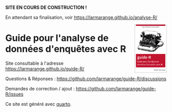**SITE EN COURS DE CONSTRUCTION !**

En attendant sa finalisation, voir <https://larmarange.github.io/analyse-R/>

<img src="ressources/cover.png" style="max-width:100px; float:right;" />

# Guide pour l'analyse de données d'enquêtes avec R

Site consultable à l'adresse <https://larmarange.github.io/guide-R/>

Questions & Réponses : <https://github.com/larmarange/guide-R/discussions>

Demandes de correction / ajout : <https://github.com/larmarange/guide-R/issues>

Ce site est généré avec [quarto](https://quarto.org/).
